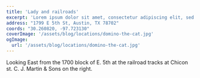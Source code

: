 ```yaml
---
title: 'Lady and railroads'
excerpt: 'Lorem ipsum dolor sit amet, consectetur adipiscing elit, sed do eiusmod tempor incididunt ut labore et dolore magna aliqua.'
address: "1799 E 5th St, Austin, TX 78702"
coords: "30.260820, -97.723130"
coverImage: '/assets/blog/locations/domino-the-cat.jpg'
ogImage:
  url: '/assets/blog/locations/domino-the-cat.jpg'
---
```


Looking East from the 1700 block of E. 5th at the railroad tracks at Chicon st. C. J. Martin & Sons on the right. 

